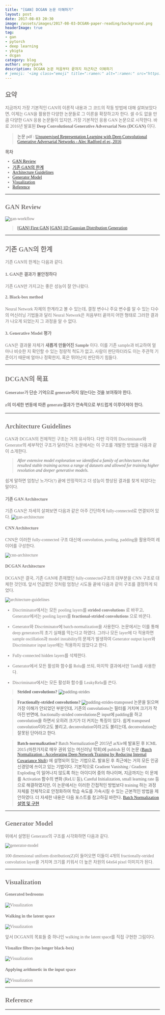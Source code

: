 ```yaml
---
title: "[GAN] DCGAN 논문 이해하기"
layout: post
date: 2017-08-03 20:30
image: /assets/images/2017-08-03-DCGAN-paper-reading/background.png
headerImage: true
tag:
- gan
- pytorch
- deep learning
- ybigta
- dcgan
category: blog
author: angrypark
description: DCGAN 논문 처음부터 끝까지 차근차근 이해하기
# jemoji: '<img class="emoji" title=":ramen:" alt=":ramen:" src="https://assets.github.com/images/icons/emoji/unicode/1f35c.png" height="20" width="20" align="absmiddle">'
---
```


<span style="color:#7C7877; font-family: 'Apple SD Gothic Neo'; font-weight:200">

## 요약

지금까지 가장 기본적인 GAN의 이론적 내용과 그 코드의 작동 방법에 대해 살펴보았다면, 이제는 GAN을 활용한 다양한 논문들로 그 이론을 확장하고자 한다. 셀 수도 없을 만큼 다양한 GAN 응용 논문들이 있지만, 가장 기본적인 응용 GAN 논문으로 시작한다. 바로 2016년 발표된 **Deep Convolutional Generative Adversarial Nets (DCGAN)** 이다.

> 논문 pdf :
[Unsupervised Representation Learning with Deep Convolutional Generative Adversarial Networks - Alec Radford el ec, 2016](https://arxiv.org/abs/1511.06434)

**목차**

- [GAN Review](#gan-review)
- [기존 GAN의 한계](#기존-gan의-한계)
- [Architecture Guidelines](#architecture-guidelines)
- [Generator Model](#generator-model)
- [Visualization](#visualization)
- [Reference](#reference)

---
## GAN Review
![gan-workflow](/assets/images/2017-08-03-DCGAN-paper-reading/gan-workflow.jpg)

> [[GAN] First GAN](https://angrypark.github.io/First-GAN/)
[[GAN] 1D Gaussian Distribution Generation](https://angrypark.github.io/GAN-tutorial-1/)

---

## 기존 GAN의 한계
기존 GAN의 한계는 다음과 같다.

#### 1. GAN은 결과가 불안정하다
기존 GAN만 가지고는 좋은 성능이 잘 안나왔다.

#### 2. Black-box method
Neural Network 자체의 한계라고 볼 수 있는데, 결정 변수나 주요 변수를 알 수 있는 다수의 머신러닝 기법들과 달리 Neural Network은 처음부터 끝까지 어떤 형태로 그러한 결과가 나오게 되었는지 그 과정을 알 수 없다.

#### 3. Generative Model 평가
GAN은 결과물 자체가 **새롭게 만들어진 Sample** 이다. 이를 기존 sample과 비교하여 얼마나 비슷한 지 확인할 수 있는 정량적 척도가 없고, 사람이 판단하더라도 이는 주관적 기준이기 때문에 얼마나 정확한지, 혹은 뛰어난지 판단하기 힘들다.

---
## DCGAN의 목표
#### Generator가 단순 기억으로 generate하지 않는다는 것을 보여줘야 한다.

#### z의 미세한 변동에 따른 generate결과가 연속적으로 부드럽게 이루어져야 한다.

---
## Architecture Guidelines
GAN과 DCGAN의 전체적인 구조는 거의 유사하다. 다만 각각의 Discriminator와 Generator의 세부적인 구조가 달라진다. 논문에서는 이 구조를 개발한 방법을 다음과 같이 소개한다.
>*After extensive model exploration we identified a family of architectures that resulted stable training across a range of datasets and allowed for training higher resolution and deeper generative models.*

쉽게 말하면 엄청난 노가다(?) 끝에 안정적이고 더 성능이 향상된 결과를 찾게 되었다는 말이다.

#### 기존 GAN Architecture
기존 GAN은 자세히 살펴보면 다음과 같은 아주 간단하게 fully-connected로 연결되어 있다. ![gan-architecture](/assets/images/2017-08-03-DCGAN-paper-reading/gan-architecture.png)

#### CNN Architecture
CNN은 이러한 fully-connected 구조 대신에 convolution, pooling, padding을 활용하여 레이어를 구성한다.

![cnn-architecture](/assets/images/2017-08-03-DCGAN-paper-reading/cnn-architecture.png)

#### DCGAN Architecture
DCGAN은 결국, 기존 GAN에 존재했던 fully-connected구조의 대부분을 CNN 구조로 대체한 것인데, 앞서 언급했던 것처럼 엄청난 시도들 끝에 다음과 같이 구조를 결정하게 되었다.

![architecture-guidelines](/assets/images/2017-08-03-DCGAN-paper-reading/architecture-guidelines.png)

- Discriminator에서는 모든 pooling layers를 **strided convolutions** 로 바꾸고, Generator에서는 pooling layers를 **fractional-strided convolutions** 으로 바꾼다.

- Generator와 Discriminator에 batch-normalization을 사용한다. 논문에서는 이를 통해 deep generators의 초기 실패를 막는다고 하였다. 그러나 모든 layer에 다 적용하면 sample oscillation과 model instability의 문제가 발생하여 Generator output layer와 Discriminator input layer에는 적용하지 않았다고 한다.

- Fully-connected hidden layers를 삭제한다.

- Generator에서 모든 활성화 함수를 Relu를 쓰되, 마지막 결과에서만 Tanh를 사용한다.

- Discriminator에서는 모든 활성화 함수를 LeakyRelu를 쓴다.

> **Strided convolutions?**
![padding-strides](/assets/images/2017-08-03-DCGAN-paper-reading/padding_strides.gif)

> **Fractionally-strided convolutions?**
![padding-strides-transposed](/assets/images/2017-08-03-DCGAN-paper-reading/padding_strides_transposed.gif)
논문을 읽으며 가장 이해가 안되었던 부분인데, 기존의 convolutions는 필터를 거치며 크기가 작아진 반면에, fractionally-strided convolutions은 input에 padding을 하고 convolution을 하면서 오히려 크기가 더 커지는 특징이 있다. 쉽게 transposed convolution이라고도 불리고, deconvolution이라고도 불리는데, deconvolution는 잘못된 단어라고 한다.

> **Batch-normalization?**
Batch Normalization은 2015년 arXiv에 발표된 후 ICML 2015 (마찬가지로 매우 권위 있는 머신러닝 학회)에 publish 된 이 논문 ([Batch Normalization : Accelerating Deep Network Training by Reducing Internal Covariance Shift](http://arxiv.org/abs/1502.03167)) 에 설명되어 있는 기법으로, 발표된 후 최근에는 거의 모든 인공신경망에 쓰이고 있는 기법이다. 기본적으로 Gradient Vanishing / Gradient Exploding 이 일어나지 않도록 하는 아이디어 중의 하나이며, 지금까지는 이 문제를 Activation 함수의 변화 (ReLU 등), Careful Initialization, small learning rate 등으로 해결하였지만, 이 논문에서는 이러한 간접적인 방법보다 training 하는 과정 자체를 전체적으로 안정화하여 학습 속도를 가속시킬 수 있는 근본적인 방법을 제안하였다.
더 자세한 내용은 다음 포스트를 참고하길 바란다.
[Batch Normalization 설명 및 구현](https://shuuki4.wordpress.com/2016/01/13/batch-normalization-%EC%84%A4%EB%AA%85-%EB%B0%8F-%EA%B5%AC%ED%98%84/)

---
## Generator Model
위에서 설명된 Generator의 구조를 시각화하면 다음과 같다.

![generator-model](/assets/images/2017-08-03-DCGAN-paper-reading/generator-model.png)

100 dimensional uniform distribution(Z)이 들어오면 이들이 4개의 fractionally-strided convolution layer을 거치며 크기를 키워서 더 높은 차원의 64x64 pixel 이미지가 된다.

---
## Visualization
#### Generated bedrooms
![Visualization](/assets/images/2017-08-03-DCGAN-paper-reading/visualization-1.png)

#### Walking in the latent space
![Visualization](/assets/images/2017-08-03-DCGAN-paper-reading/visualization-2.png)

앞서 DCGAN의 목표들 중 하나인 walking in the latent space를 직접 구현한 그림이다.

#### Visualize filters (no longer black-box)
![Visualization](/assets/images/2017-08-03-DCGAN-paper-reading/visualization-3.png)

#### Applying arithmetic in the input space
![Visualization](/assets/images/2017-08-03-DCGAN-paper-reading/visualization-4.png)

---
## Reference

---
